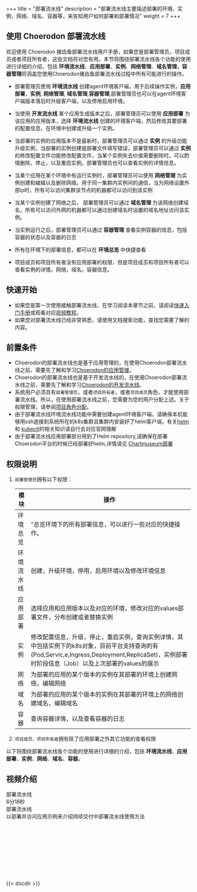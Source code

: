 ﻿+++
title = "部署流水线"
description = "部署流水线主要描述部署的环境、实例、网络、域名、容器等，来告知用户如何部署和部署情况"
weight = 7
+++

## 使用 Choerodon 部署流水线

欢迎使用 Choerodon 猪齿鱼部署流水线用户手册，如果您是部署管理员，项目成员或者项目所有者，这些文档将对您有用。本节将围绕部署流水线各个功能的使用进行详细的介绍，包括 **环境流水线**、**应用部署**、**实例**、**网络管理**、**域名管理**，**容器管理**将涵盖您使用Choerodon猪齿鱼部署流水线过程中所有可能进行的操作。

- 部署管理员使用 **环境流水线** 创建agent环境客户端，用于后续操作实例，**应用部署**，**实例**, **网络管理**, **域名管理**,**容器管理**,部署管理员也可以在agent环境客户端版本落后时升级客户端，以及停用启用环境。

- 当使用 **开发流水线** 某个应用生成版本之后，部署管理员可以使用 **应用部署** 为该应用的应用版本，选择 **环境流水线** 创建的环境客户端，然后修改其要部署的配置信息，在环境中创建或升级一个实例。

- 当部署的实例的应用版本不是最新时，部署管理员可以通过 **实例** 的升级功能升级实例，当部署的实例创建是部署文件填写错误，部署管理员可以通过 **实例** 的修改配置文件功能修改配置文件，当某个实例失去价值需要删除时，可以酌情删除，停止，以及重启实例。部署管理员也可以查看实例的详情信息。

- 当某个应用在某个环境中有运行实例时，部署管理员可以使用 **网络管理** 为实例创建和编辑以及删除网络。用于同一集群内实例间的通信，当为网络设置外部ip时，所有可以访问集群该节点的机器都可以访问到该实例

- 当某个实例创建了网络之后， 部署管理员可以通过 **域名管理** 为该网络创建域名，所有可以访问外网的机器都可以通过创建域名时设置的域名地址访问该实例。

- 当实例运行之后，部署管理员可以通过 **容器管理** 查看实例容器的信息，包括容器的状态以及容器的日志

- 所有在环境下的部署信息，都可以在 **环境总览** 中快捷查看

- 项目成员和项目所有者没有应用部署的权限，但是项目成员和项目所有者可以查看实例的详情，网络，域名，容器信息。

## 快速开始

 - 如果您是第一次使用接触部署流水线，在学习阅读本章节之前，请阅读[快速入门手册](../../quick-start/agile/)或观看对应[视频教程](../../quick-start/video-tutorial/)。
 - 如果您对部署流水线已经非常熟悉，请使用文档搜索功能，查找您需要了解的内容。

## 前置条件

 - Choerodon的部署流水线也是基于应用管理的，在使用Choerodon部署流水线之前，需要先了解和学习[Choerodon的应用管理](../application-management)。
 - Choerodon的部署流水线也是基于开发流水线的，在使用Choerodon部署流水线之前，需要先了解和学习[Choerodon的开发流水线](../development-pipeline)。
 - 系统用户必须具有`部署管理员`，或者`项目所有者`，或者`项目成员`角色，才能使用部署流水线。所以，在使用部署流水线之前，您需要为您的用户分配上述。关于权限管理，请参阅[项目角色分配](.././system-configuration/project/role-assignment/)。
 - 由于部署流水线环境流水线功能中需要创建agent环境客户端，请确保本机能够用ssh连接到系统所在的k8s集群且集群内安装好了helm客户端，有关[helm](https://docs.helm.sh/)和 [kubectl](https://kubernetes.io/docs/reference/kubectl/overview/)的相关知识请自行去对应官网理解
 - 由于部署流水线应用部署部分用到了Helm repository,请确保在部署Choerodon平台的时候已经部署好helm,详情请见 [Chartmuseum部署](../../installation-configuration/steps/parts/base/chartmuseum)

## 权限说明
1. `部署管理员`拥有以下权限：

    模块|操作
    |---|---|
    环境总览|"总览环境下的所有部署信息，可以进行一些对应的快捷操作。
    环境流水线|创建，升级环境，停用，启用环境以及修改环境信息
    应用部署|选择应用和应用版本以及对应的环境，修改对应的values部署文件，分布创建或者替换实例
    实例|修改配置信息，升级，停止，重启实例，查询实例详情，其中包括实例下的k8s对象，目前平台支持查询的有(Pod,Servic,e,Ingress,Deployment,ReplicaSet)，实例部署时阶段信息（Job）以及上次部署的values的展示
    网络|为部署的应用的某个版本的实例在其部署的环境上创建网络，编辑网络
    域名|为部署的应用的某个版本的实例在其部署的环境上的网络创建域名，编辑域名
    容器|查询容器详情，以及查看容器的日志

2. `项目成员，项目所有者`拥有除了应用部署之外其它功能的查看权限

以下将围绕部署流水线各个功能的使用进行详细的介绍，包括 **环境流水线**、**应用部署**、**实例**、**网络**、**域名**、**容器**。

## 视频介绍

<div class="tutorial-img" id="tutorial-img">
    <div class="col-lg-4 col-md-4 col-xs-12 tutorial" data-src="y0735zgqr1j">
        <div class="tutorial-head" style="background: url(/img/docs/quick-start/video/devops.svg)no-repeat center 100%;    background-size: cover;">
            <div class="title">部署流水线</div>
            <div class="time">
                <div class="content">
                    <i class="iconfont icon-play-button"></i>
                    <div>6分18秒</div>
                </div>
            </div>
        </div>
        <div class="tutorial-footer">
            <div class="content">
                <div class="title">部署流水线</div>
                <div class="description">以部署并访问应用示例来介绍持续交付中部署流水线使用方法</div>
            </div>
        </div>
    </div>
</div>
<div class="tutorial-video" id="tutorial-video">
    <div class="bg"></div>
    <iframe frameborder="0" src='' allowfullscreen="true" quality="high"></iframe>
    <div class="iconfont icon-guanbi"></div>
</div>

{{< docdir >}}
